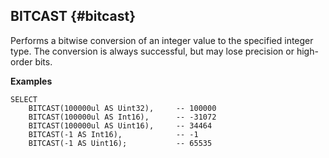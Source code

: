 ## BITCAST {#bitcast}

Performs a bitwise conversion of an integer value to the specified integer type. The conversion is always successful, but may lose precision or high-order bits.

**Examples**
``` yql
SELECT
    BITCAST(100000ul AS Uint32),     -- 100000
    BITCAST(100000ul AS Int16),      -- -31072
    BITCAST(100000ul AS Uint16),     -- 34464
    BITCAST(-1 AS Int16),            -- -1
    BITCAST(-1 AS Uint16);           -- 65535
```
